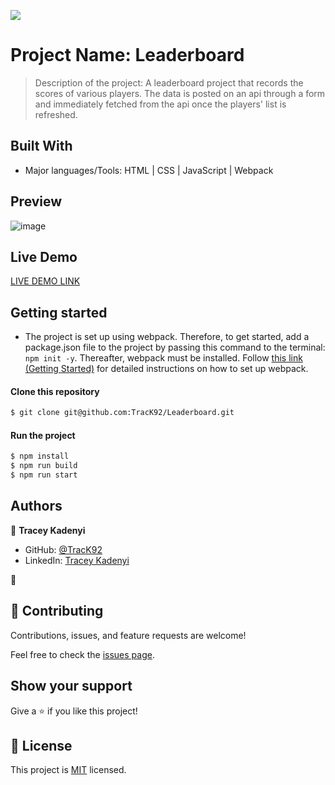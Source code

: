 ![](https://img.shields.io/badge/Microverse-blueviolet)

# Project Name: Leaderboard

> Description of the project: A leaderboard project that records the scores of various players. The data is posted on an api through a form and immediately fetched from the api once the players' list is refreshed.


## Built With

- Major languages/Tools: HTML | CSS | JavaScript | Webpack

## Preview
![image](https://user-images.githubusercontent.com/40690789/204050096-6b1edbf1-dc5f-4ee7-852f-d65b49d5b544.png)


## Live Demo
[LIVE DEMO LINK](https://gleeful-biscochitos-6ab54f.netlify.app/)

## Getting started

- The project is set up using webpack. Therefore, to get started, add a package.json file to the project by passing this command to the terminal: ``npm init -y``. Thereafter, webpack must be installed. Follow [this link (Getting Started)](https://webpack.js.org/guides/getting-started/#basic-setup) for detailed instructions on how to set up webpack. 

#### Clone this repository

```bash
$ git clone git@github.com:TracK92/Leaderboard.git
```

#### Run the project

```bash
$ npm install
$ npm run build
$ npm run start
```


## Authors

👤 **Tracey Kadenyi**

- GitHub: [@TracK92](https://github.com/TracK92)
- LinkedIn: [Tracey Kadenyi](https://www.linkedin.com/in/tracy-kadenyi-9bb90287)

👤
## 🤝 Contributing

Contributions, issues, and feature requests are welcome!

Feel free to check the [issues page](../../issues/).

## Show your support

Give a ⭐️ if you like this project!

## 📝 License

This project is [MIT](./MIT.md) licensed.
